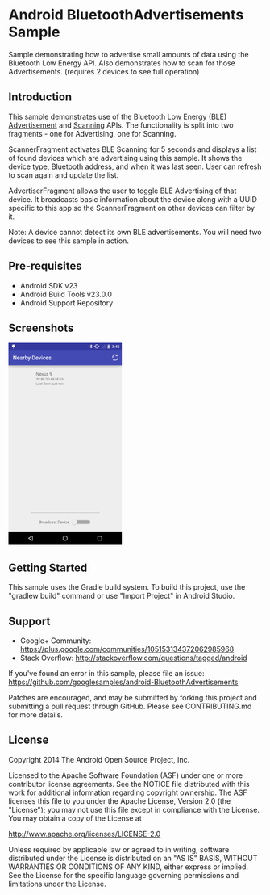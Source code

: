 
Android BluetoothAdvertisements Sample
===================================

Sample demonstrating how to advertise small amounts of data using the Bluetooth
Low Energy API. Also demonstrates how to scan for those Advertisements. (requires
2 devices to see full operation)

Introduction
------------

This sample demonstrates use of the Bluetooth Low Energy (BLE) [Advertisement][1] and [Scanning][2] APIs.
The functionality is split into two fragments - one for Advertising, one for Scanning.

ScannerFragment activates BLE Scanning for 5 seconds and displays a list of found devices which are advertising
using this sample. It shows the device type, Bluetooth address, and when it was last seen. User can
refresh to scan again and update the list.

AdvertiserFragment allows the user to toggle BLE Advertising of that device. It broadcasts basic
information about the device along with a UUID specific to this app so the ScannerFragment on other
devices can filter by it.

Note: A device cannot detect its own BLE advertisements. You will need two devices to see this
sample in action.

[1]:https://developer.android.com/reference/android/bluetooth/le/BluetoothLeAdvertiser.html
[2]:https://developer.android.com/reference/android/bluetooth/le/BluetoothLeScanner.html

Pre-requisites
--------------

- Android SDK v23
- Android Build Tools v23.0.0
- Android Support Repository

Screenshots
-------------

<img src="screenshots/1-main.png" height="400" alt="Screenshot"/> 

Getting Started
---------------

This sample uses the Gradle build system. To build this project, use the
"gradlew build" command or use "Import Project" in Android Studio.

Support
-------

- Google+ Community: https://plus.google.com/communities/105153134372062985968
- Stack Overflow: http://stackoverflow.com/questions/tagged/android

If you've found an error in this sample, please file an issue:
https://github.com/googlesamples/android-BluetoothAdvertisements

Patches are encouraged, and may be submitted by forking this project and
submitting a pull request through GitHub. Please see CONTRIBUTING.md for more details.

License
-------

Copyright 2014 The Android Open Source Project, Inc.

Licensed to the Apache Software Foundation (ASF) under one or more contributor
license agreements.  See the NOTICE file distributed with this work for
additional information regarding copyright ownership.  The ASF licenses this
file to you under the Apache License, Version 2.0 (the "License"); you may not
use this file except in compliance with the License.  You may obtain a copy of
the License at

http://www.apache.org/licenses/LICENSE-2.0

Unless required by applicable law or agreed to in writing, software
distributed under the License is distributed on an "AS IS" BASIS, WITHOUT
WARRANTIES OR CONDITIONS OF ANY KIND, either express or implied.  See the
License for the specific language governing permissions and limitations under
the License.
